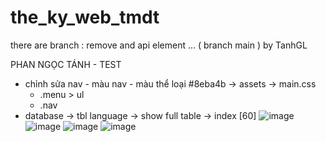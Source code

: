 # the_ky_web_tmdt
there are branch : remove and api element ... ( branch main ) by TanhGL

PHAN NGỌC TÁNH - TEST 

- chỉnh sửa nav - màu nav -  màu thể loại #8eba4b -> assets -> main.css
  + .menu > ul
  + .nav
- database -> tbl language -> show full table -> index [60]
![image](https://github.com/TanhGL/the_ky_web_tmdt/assets/86475978/17c178a8-b174-4831-bb45-41dfbb7aa651)
![image](https://github.com/TanhGL/the_ky_web_tmdt/assets/86475978/97ac285e-f01c-462f-9940-d930799e0903)
![image](https://github.com/TanhGL/the_ky_web_tmdt/assets/86475978/89f472d1-4179-4e31-b9a1-6f6b2ad4ed4c)
![image](https://github.com/TanhGL/the_ky_web_tmdt/assets/86475978/4852e258-b420-4970-b9a6-69dc614ee1a4)




